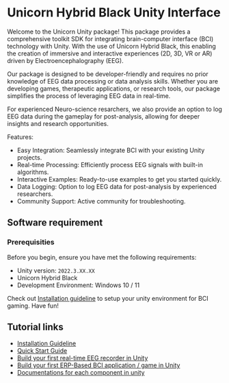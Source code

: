 # Unicorn Hybrid Black Unity Interface
Welcome to the Unicorn Unity package! This package provides a comprehensive toolkit SDK for integrating brain-computer interface (BCI) technology with Unity. With the use of Unicorn Hybrid Black, this enabling the creation of immersive and interactive experiences (2D, 3D, VR or AR) driven by Electroencephalography (EEG). 

Our package is designed to be developer-friendly and requires no prior knowledge of EEG data processing or data analysis skills. Whether you are developing games, therapeutic applications, or research tools, our package simplifies the process of leveraging EEG data in real-time.

For experienced Neuro-science resarchers, we also provide an option to log EEG data during the gameplay for post-analysis, allowing for deeper insights and research opportunities.

Features:
- Easy Integration: Seamlessly integrate BCI with your existing Unity projects.
- Real-time Processing: Efficiently process EEG signals with built-in algorithms.
- Interactive Examples: Ready-to-use examples to get you started quickly. 
- Data Logging: Option to log EEG data for post-analysis by experienced researchers.
- Community Support: Active community for troubleshooting.

## Software requirement
### Prerequisities
Before you begin, ensure you have met the following requirements:
- Unity version: ```2022.3.XX.XX```
- Unicorn Hybrid Black
- Development Environment: Windows 10 / 11 

Check out [Installation guideline](/tutorial/installation-guideline.md) to setup your unity environment for BCI gaming. Have fun!

## Tutorial links
- [Installation Guideline](/tutorial/installation-guideline.md)
- [Quick Start Guide](/tutorial/quick-start-guide.md)
- [Build your first real-time EEG recorder in Unity](/tutorial/Build-your-first-real-time-EEG-recorder-in-Unity.md)
- [Build your first ERP-Based BCI application / game in Unity](/tutorial/build-your-first-erp-application.md)
- [Documentations for each component in unity](/tutorial/documentationComponent.md)

